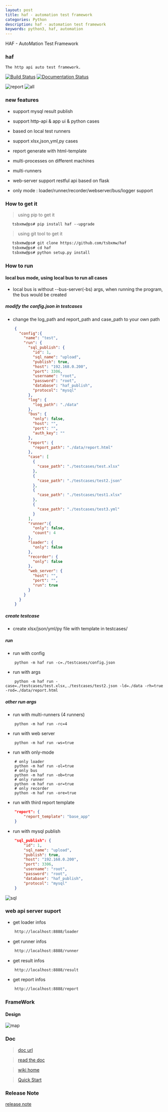 ```yaml
---
layout: post
title: haf - automation test framework
categories: Python
description: haf - automation test framework
keywords: python3, haf, automation
---
```


HAF - AutoMation Test Framework


### haf    
    
    The http api auto test framework. 
    
[![Build Status](https://travis-ci.org/tsbxmw/haf.svg?branch=master)](https://travis-ci.org/tsbxmw/haf)
[![Documentation Status](https://readthedocs.org/projects/haf/badge/?version=latest)](https://haf.readthedocs.io/en/latest/?badge=latest)
                

![report](https://raw.githubusercontent.com/tsbxmw/haf/master/docs/show/report.gif)
![all](https://raw.githubusercontent.com/tsbxmw/haf/master/docs/show/all.gif)


### new features

- support mysql result publish

- support http-api & app ui & python cases

- based on local test runners

- support xlsx,json,yml,py cases

- report generate with html-template

- multi-processes on different machines

- multi-runners

- web-server support restful api based on flask

- only mode : loader/runner/recorder/webserver/bus/logger support


### How to get it

> using pip to get it

```shell
   tsbxmw@ps# pip install haf --upgrade
```

> using git tool to get it

```bash
   tsbxmw@ps# git clone https://github.com/tsbxmw/haf
   tsbxmw@ps# cd haf
   tsbxmw@ps# python setup.py install
```


### How to run

#### local bus mode, using local bus to run all cases

- local bus is without --bus-server(-bs) args, when running the program, the bus would be created

##### modify the config.json in testcases

- change the log_path and report_path and case_path to your own path

```json
    {
      "config":{
        "name": "test",
        "run": {
          "sql_publish": {
            "id": 1,
            "sql_name": "upload",
            "publish": true,
            "host": "192.168.0.200",
            "port": 3306,
            "username": "root",
            "password": "root",
            "database": "haf_publish",
            "protocol": "mysql"
          },
          "log": {
            "log_path": "./data"
          },
          "bus": {
            "only": false,
            "host": "",
            "port": "",
            "auth_key": ""
          },
          "report": {
            "report_path": "./data/report.html"
          },
          "case": [
            {
              "case_path": "./testcases/test.xlsx"
            },
            {
              "case_path": "./testcases/test2.json"
            },
            {
              "case_path": "./testcases/test1.xlsx"
            },
            {
              "case_path": "./testcases/test3.yml"
            }
          ],
          "runner":{
            "only": false,
            "count": 4
          },
          "loader": {
            "only": false
          },
          "recorder": {
            "only": false
          },
          "web_server": {
            "host": "",
            "port": "",
            "run": true
          }
        }
      }
    }
```

##### create testcase

- create xlsx/json/yml/py file with template in testcases/

##### run

- run with config

```shell
    python -m haf run -c=./testcases/config.json
```

- run with args

```shell
    python -m haf run -case=./testcases/test.xlsx,./testcases/test2.json -ld=./data -rh=true -rod=./data/report.html
```

##### other run args

- run with multi-runners (4 runners)

```shell
    python -m haf run -rc=4
```

- run with web server 

```shell
    python -m haf run -ws=true
```

- run with only-mode

```shell
    # only loader
    python -m haf run -ol=true
    # only bus
    python -m haf run -ob=true
    # only runner
    python -m haf run -or=true
    # only recorder
    python -m haf run -ore=true
```

- run with third report template

```json
    "report": {
        "report_template": "base_app"
    }
```

- run with mysql publish

```json
    "sql_publish": {
        "id": 1,
        "sql_name": "upload",
        "publish": true,
        "host": "192.168.0.200",
        "port": 3306,
        "username": "root",
        "password": "root",
        "database": "haf_publish",
        "protocol": "mysql"
    }
```

![sql](https://raw.githubusercontent.com/tsbxmw/haf/master/docs/png/haf-publish.png)


### web api server suport

- get loader infos

```bash
    http://localhost:8888/loader
```

- get runner infos

```bash
    http://localhost:8888/runner
```

- get result infos

```bash
    http://localhost:8888/result
```

- get report infos

```bash
    http://localhost:8888/report
```

### FrameWork 

#### Design

![map](https://raw.githubusercontent.com/tsbxmw/haf/master/docs/png/HAF-2.0.0.png)

### Doc

> [doc url](https://github.com/tsbxmw/haf/blob/master/docs/design.md)

> [read the doc](https://haf-doc.readthedocs.io/en/dev-2.2.0/)

> [wiki home](https://github.com/tsbxmw/haf/wiki)

> [Quick Start](https://github.com/tsbxmw/haf/wiki/Quick-Start)

### Release Note

[release note](https://github.com/tsbxmw/haf/blob/master/docs/releasenote.md)